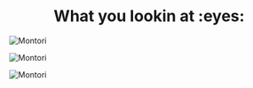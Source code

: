 <h1 align="center">What you lookin at :eyes:</h1>

<p><img align="center" src="https://github-readme-stats.vercel.app/api?username=Montori&count_private=true&show_icons=true&theme=dracula" alt="Montori" /></p>
<p><img align="center" src="https://github-readme-stats.vercel.app/api/top-langs/?username=Montori&layout=compact&theme=dracula" alt="Montori" /></p>

<img src="https://komarev.com/ghpvc/?username=Montori&style=flat-square" alt="Montori"/>
